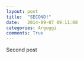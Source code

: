 ```yaml
---
layout: post
title:  "SECOND!"
date:   2014-09-07 09:11:08
categories: Arguggi
comments: True
---
```


Second post
